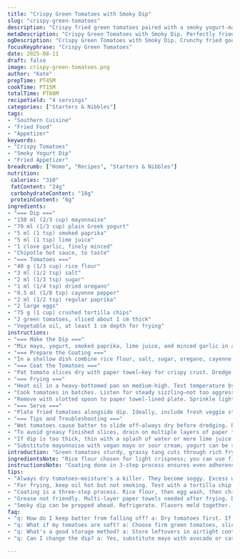 ```yaml
---
title: "Crispy Green Tomatoes with Smoky Dip"
slug: "crispy-green-tomatoes"
description: "Crispy fried green tomatoes paired with a smoky yogurt-mayo dip brightened with lime and a hint of cayenne. Cornmeal replaced by rice flour for extra crunch. Panko swapped for crushed tortilla chips adding texture and flavor. The dip is lifted by smoked paprika and lime juice instead of lemon, a touch of chipotle hot sauce replaces Tabasco. Cook times adjusted, focus on visual cues like crisp golden crust and sizzle sounds when frying. Practical substitutes included with troubleshooting for soggy coating and overheating oil."
metaDescription: "Crispy Green Tomatoes with Smoky Dip. Perfectly fried, tangy, and smoky flavor, ideal for snacking. Crisp outer layer with rich creamy dip."
ogDescription: "Crispy Green Tomatoes with Smoky Dip. Crunchy fried goodness meets creamy, smoky dip. Perfect for any gathering."
focusKeyphrase: "Crispy Green Tomatoes"
date: 2025-08-11
draft: false
image: crispy-green-tomatoes.png
author: "Kate"
prepTime: PT45M
cookTime: PT15M
totalTime: PT60M
recipeYield: "4 servings"
categories: ["Starters & Nibbles"]
tags:
- "Southern Cuisine"
- "Fried Food"
- "Appetizer"
keywords:
- "Crispy Tomatoes"
- "Smoky Yogurt Dip"
- "Fried Appetizer"
breadcrumb: ["Home", "Recipes", "Starters & Nibbles"]
nutrition: 
 calories: "310"
 fatContent: "24g"
 carbohydrateContent: "18g"
 proteinContent: "6g"
ingredients:
- "=== Dip ==="
- "150 ml (2/3 cup) mayonnaise"
- "70 ml (1/3 cup) plain Greek yogurt"
- "5 ml (1 tsp) smoked paprika"
- "5 ml (1 tsp) lime juice"
- "1 clove garlic, finely minced"
- "Chipotle hot sauce, to taste"
- "=== Tomatoes ==="
- "40 g (1/3 cup) rice flour"
- "3 ml (1/2 tsp) salt"
- "2 ml (1/3 tsp) sugar"
- "1 ml (1/4 tsp) dried oregano"
- "0.5 ml (1/8 tsp) cayenne pepper"
- "2 ml (1/2 tsp) regular paprika"
- "2 large eggs"
- "75 g (1 cup) crushed tortilla chips"
- "2 green tomatoes, sliced about 1 cm thick"
- "Vegetable oil, at least 1 cm depth for frying"
instructions:
- "=== Make the Dip ==="
- "Mix mayo, yogurt, smoked paprika, lime juice, and minced garlic in a bowl. Adjust chipotle sauce quantity for heat level preferred. Chill while prepping tomatoes."
- "=== Prepare the Coating ==="
- "In a shallow dish combine rice flour, salt, sugar, oregano, cayenne, and paprika. Beat eggs in a separate plate. Put crushed tortilla chips in a third."
- "=== Coat the Tomatoes ==="
- "Pat tomato slices dry with paper towel—key for crispy crust. Dredge each slice in the rice flour mixture, shaking off excess. Dip into egg wash, then press into crushed chips firmly to adhere well."
- "=== Frying ==="
- "Heat oil in a heavy-bottomed pan on medium-high. Test temperature by dropping a chip; it should bubble and brown in 30 seconds. Have at least 1 cm oil depth to allow even frying without sticking."
- "Cook tomatoes in batches. Listen for steady sizzling—not too aggressive, not too faint. Fry about 2-3 minutes per side; edges golden and crust turning rigid. Avoid overcrowding; lowers oil temp leading to sogginess."
- "Remove with slotted spoon to paper towel-lined plate. Sprinkle lightly with extra salt immediately. Let rest a few minutes to firm up before serving."
- "=== Serve ==="
- "Plate fried tomatoes alongside dip. Ideally, include fresh veggie sticks — cucumber, carrots — to offset richness."
- "=== Tips and Troubleshooting ==="
- "Wet tomatoes cause batter to slide off—always dry before dredging. Rice flour gives crispness but can brown faster; watch closely. If oil smokes, turn heat down. Cool pan between batches if needed to maintain steady temp."
- "To avoid greasy finished slices, drain on multiple layers of paper towels. Refresh tortillas chips by crushing by hand; better texture than pre-ground crumbs."
- "If dip is too thick, thin with a splash of water or more lime juice. Garlic finely minced to avoid big harsh bites."
- "Substitute mayonnaise with vegan mayo or sour cream; yogurt can be swapped for crème fraîche or thick sour cream for tang and texture."
introduction: "Green tomatoes sturdy, grassy tang cuts through rich frying fat. Coating 's not just about flour and egg—texture matters. Tortilla chips crushed for rustic crunchy shell. Oil sizzling, smell turning golden, edges crisp, listening for that frying rhythm. Dip smoky, lime bright, garlic sharp flattened into creamy base. Scorch risk with rice flour, so eyes peeled. Layers of salt, sugar, spice mixed for balance. Never fry crowded—oil temp tanked, soggy mess guaranteed. Rest slices to firm, salty finish right after out of oil. Vegetables raw, cool, crisp contrast to piping hot fried slices — balance or bust. Some days swap yeast flakes for smoky undertone or swap paprika for chipotle powder to twist flavor. Every part plays a role. Every cue guides you. Don’t guess—watch, touch, smell. Kitchen’s alive."
ingredientsNote: "Rice flour chosen for light crispness; you can use fine cornmeal if needed but expect coarser texture and potentially faster browning. Tortilla chip crumbs replace panko adding flavor layers; feel free to use panko if preferred but no flavor kick. Smoked paprika lifts dip beyond basic—regular sweet paprika okay but omit chipotle hot sauce then to avoid overpowering. Mayonnaise and Greek yogurt balanced for richness and tang; vegan swaps possible but expect mouthfeel changes. Keep garlic minced fine to blend smoothly without sharp bites. Lime juice swapped from lemon for subtle zest and brightness."
instructionsNote: "Coating done in 3-step process ensures even adherence and final crispness: flour mix dries surface, egg forms sticky layer, chips add crunch and flavor. Dry tomatoes thoroughly to prevent soggy batter—pat with paper towels. Heat oil until test piece bubbles and browns in under 30 seconds; too hot, batter burns; too cool, oil soaks in. Fry tomatoes in small batches; listen to consistent sizzling sound — lower heat if popping becomes erratic. Drain well on multiple paper towels to rid excess oil. Season immediately after frying to maximize adhesion of salt. Rest 3-5 minutes to firm crust before plating; too soon—crust breaks, too late—cold and greasy. Dip can be made ahead; refrigerate to meld flavors but stir before serving. If dip thickens, thin with water or lime juice carefully. Keep garlic fine to avoid overwhelming raw bite."
tips:
- "Always dry tomatoes—moisture's a killer. They become soggy. Excess water causes coating to slide off. Pat with towels. Kitchen towels preferred. Good technique here saves the dish. This step matters. Watch the crispy layer form."
- "For frying, keep oil hot but not smoking. Test with a tortilla chip. Bubbling but 30 seconds to brown; if burns, heat too high. Too cool? Oil absorbs, tomatoes heavy, greasy. Sounds matter, like sizzling. Lift out and listen. Adjust flame as needed."
- "Coating is a three-step process. Rice flour, then egg wash, then chips. It’s essential for crispiness. Flour dries out tomatoes; egg helps chips stick well. Crush chips by hand for chunkiness, texture. Too fine, less crunch. Keep it rustic."
- "Grease not friendly. Multi-layer paper towels needed after frying. Drain thoroughly, let oil escape. Emphasize the timing to season immediately, salt sticks better. Wait a minute or two before serving. Tomato slices firm up, crust holds."
- "Smoky dip can be prepped ahead. Refrigerate. Flavors meld together. Stir before serving if thickens. Check consistency. Add a splash of water or lime if needed. Adjust to taste; garlic should blend smoothly — no biting chunks."
faq:
- "q: How do I keep batter from falling off? a: Dry tomatoes first. If too moist, coating slips. Always pat dry with towel, quick and effective."
- "q: What if my tomatoes are soft? a: Choose firm green tomatoes, slice thick enough. They should hold structure while frying, avoid mush. Look for vibrant color. Use a mix of firm varieties for best results."
- "q: What's a good storage method? a: Store leftovers in airtight container. Refrigerate for up to two days. Reheat in oven, not microwave. Crispy texture returns that way. Keep dip separate. Or freeze, but crust loses crisp."
- "q: Can I change the dip? a: Yes, substitute mayo with avocado or cashew cream. For yogurt, sour cream works too. Experiment with herbs and spices. Keep it interesting. Adjust flavor, test the balance."

---
```

